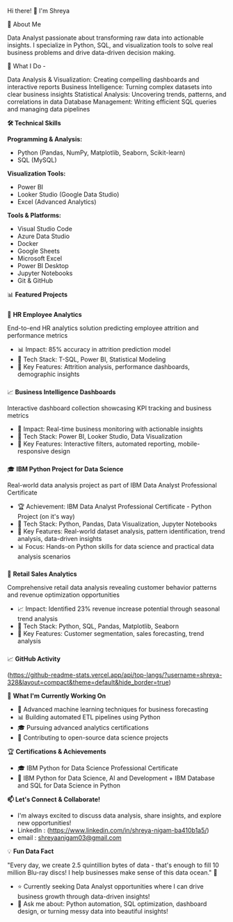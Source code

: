 Hi there! 👋 I'm Shreya

🚀 About Me

Data Analyst passionate about transforming raw data into actionable insights. I specialize in Python, SQL, and visualization tools to solve real business problems and drive data-driven decision making.

💼 What I Do -

Data Analysis & Visualization: Creating compelling dashboards and interactive reports
Business Intelligence: Turning complex datasets into clear business insights
Statistical Analysis: Uncovering trends, patterns, and correlations in data
Database Management: Writing efficient SQL queries and managing data pipelines

**🛠️ Technical Skills**

**Programming & Analysis:**

- Python (Pandas, NumPy, Matplotlib, Seaborn, Scikit-learn)
- SQL (MySQL)

**Visualization Tools:**

- Power BI
- Looker Studio (Google Data Studio)
- Excel (Advanced Analytics)

**Tools & Platforms:**

- Visual Studio Code
- Azure Data Studio
- Docker
- Google Sheets
- Microsoft Excel
- Power BI Desktop
- Jupyter Notebooks
- Git & GitHub


📊 **Featured Projects**
###
👥 **HR Employee Analytics**

End-to-end HR analytics solution predicting employee attrition and performance metrics

- 📊 Impact: 85% accuracy in attrition prediction model
- 🔧 Tech Stack: T-SQL, Power BI, Statistical Modeling
- 🎯 Key Features: Attrition analysis, performance dashboards, demographic insights

###
📈 **Business Intelligence Dashboards**

Interactive dashboard collection showcasing KPI tracking and business metrics

- 🎨 Impact: Real-time business monitoring with actionable insights
- 🔧 Tech Stack: Power BI, Looker Studio, Data Visualization
- 🎯 Key Features: Interactive filters, automated reporting, mobile-responsive design

###
🎓 **IBM Python Project for Data Science**

Real-world data analysis project as part of IBM Data Analyst Professional Certificate

- 🏆 Achievement: IBM Data Analyst Professional Certificate - Python Project (on it's way)
- 🔧 Tech Stack: Python, Pandas, Data Visualization, Jupyter Notebooks
- 🎯 Key Features: Real-world dataset analysis, pattern identification, trend analysis, data-driven insights
- 📊 Focus: Hands-on Python skills for data science and practical data analysis scenarios

###
🛒 **Retail Sales Analytics**

Comprehensive retail data analysis revealing customer behavior patterns and revenue optimization opportunities

- 📈 Impact: Identified 23% revenue increase potential through seasonal trend analysis
- 🔧 Tech Stack: Python, SQL, Pandas, Matplotlib, Seaborn
- 🎯 Key Features: Customer segmentation, sales forecasting, trend analysis


###
📈 **GitHub Activity**

(https://github-readme-stats.vercel.app/api/top-langs/?username=shreya-328&layout=compact&theme=default&hide_border=true)

🎯 **What I'm Currently Working On**

- 🤖 Advanced machine learning techniques for business forecasting
- 📊 Building automated ETL pipelines using Python
- 🎓 Pursuing advanced analytics certifications
- 🌟 Contributing to open-source data science projects

🏆 **Certifications & Achievements**

- 🎓 IBM Python for Data Science Professional Certificate
- 🐍 IBM Python for Data Science, AI and Development + IBM Database and SQL for Data Science in Python


**📫 Let's Connect & Collaborate!**

- I'm always excited to discuss data analysis, share insights, and explore new opportunities!
- LinkedIn : (https://www.linkedin.com/in/shreya-nigam-ba410b1a5/)
- email : shreyaanigam03@gmail.com
  
💡 **Fun Data Fact**

"Every day, we create 2.5 quintillion bytes of data - that's enough to fill 10 million Blu-ray discs! I help businesses make sense of this data ocean." 🌊

- ⭐️ Currently seeking Data Analyst opportunities where I can drive business growth through data-driven insights!
- 💬 Ask me about: Python automation, SQL optimization, dashboard design, or turning messy data into beautiful insights!

